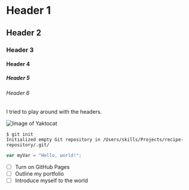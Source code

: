 # Header 1
## Header 2
### Header 3
#### Header 4
##### Header 5
###### Header 6

I tried to play around with the headers. 

![Image of Yaktocat](https://octodex.github.com/images/yaktocat.png)

```
$ git init
Initialized empty Git repository in /Users/skills/Projects/recipe-repository/.git/
```

``` javascript
var myVar = "Hello, world!";
```

- [ ] Turn on GitHub Pages
- [ ] Outline my portfolio
- [ ] Introduce myself to the world 
